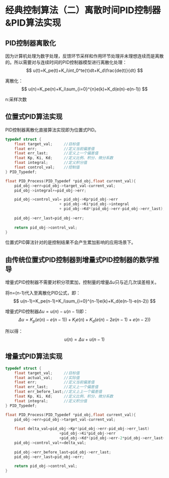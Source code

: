 # 经典控制算法（二）离散时间PID控制器&PID算法实现

## PID控制器离散化

因为计算机处理为数字处理，反馈环节采样和作用环节处理并未理想连续而是离散的。所以需要对与连续时间的PID控制器模型进行离散化处理：
$$
u(t)=K_pe(t)+K_i\int_0^te(τ)dt+K_d\frac{de(t)}{dt}
$$

离散化：
$$
u(n)=K_pe(n)+K_i\sum_{i=0}^{n}e(k)+K_d(e(n)-e(n-1))
$$

n:采样次数

## 位置式PID算法实现

PID控制器离散化直接算法实现即为位置式PID。

```c
typedef struct {
    float target_val;     //目标值
    float err;            //定义当前偏差值
    float err_last;       //定义上一个偏差值
    float Kp, Ki, Kd;     //定义比例、积分、微分系数
    float integral;       //定义积分值
    float control_val;    //控制值
} PID_Typedef;

float PID_Process(PID_Typedef *pid_obj,float current_val){
    pid_obj->err=pid_obj->target_val-current_val;
    pid_obj->integral+=pid_obj->err;

    pid_obj->control_val= pid_obj->Kp*pid_obj->err
                        + pid_obj->Ki*pid_obj->integral
                        + pid_obj->Kd*(pid_obj->err-pid_obj->err_last);
    
    pid_obj->err_last=pid_obj->err;
    
    return pid_obj->control_val;
}
```

位置式PID算法针对的是控制结果不会产生累加影响的应用场景下。

## 由传统位置式PID控制器到增量式PID控制器的数学推导

增量式PID控制器不需要对积分项累加，控制量的增量$\Delta u$只与近几次误差相关。

将n=(n-1)代入至离散化PID公式，即：
$$
u(n-1)=K_pe(n-1)+K_i\sum_{i=0}^{n-1}e(k)+K_d(e(n-1)-e(n-2))
$$

增量式PID控制器$\Delta u=u(n)-u(n-1)$即：
$$
\Delta u=K_p(e(n)-e(n-1))+K_ie(n)+K_d(e(n)-2e(n-1)+e(n-2))
$$

所以得：
$$
u(n)=\Delta u+u(n-1)
$$

## 增量式PID算法实现

```c
typedef struct {
    float target_val;     //目标值
    float actual_val;     //实际值
    float err;            //定义当前偏差值
    float err_last;       //定义上一个偏差值
    float err_before_last;//定义上上一个偏差值
    float Kp, Ki, Kd;     //定义比例、积分、微分系数
    float integral;       //定义积分值
} PID_Typedef;

float PID_Process(PID_Typedef *pid_obj,float current_val){
    pid_obj->err=pid_obj->target_val-current_val;
    
    float delta_val=pid_obj->Kp*(pid_obj->err-pid_obj->err_last)
                        +pid_obj->Ki*pid_obj->err
                        +pid_obj->Kd*(pid_obj->err-2*pid_obj->err_last+pid_obj->err_before_last);
    pid_obj->control_val+=delta_val;
    
    pid_obj->err_before_last=pid_obj->err_last;
    pid_obj->err_last=pid_obj->err;
    
    return pid_obj->control_val;
}
```

